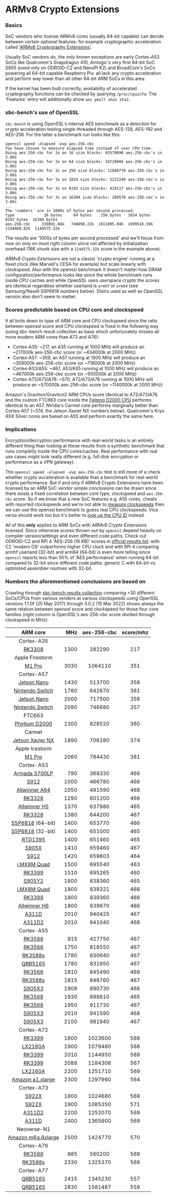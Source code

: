 # ARMv8 Crypto Extensions

### Basics

SoC vendors who license ARMv8 cores (usually 64-bit capable) can decide between certain optional features: for example cryptographic acceleration called ['ARMv8 Cryptography Extensions'](https://developer.arm.com/documentation/ddi0500/e/CJHDEBAF).

Usually SoC vendors do, the only known exceptions are early Cortex-A53 SoCs like Qualcomm's Snapdragon 410, Amlogic's very first 64-bit SoC S905 (used only on ODROID-C2 and NanoPi K2) and BroadCom's SoCs powering all 64-bit capable Raspberry Pis: all lack any crypto acceleration and perform way lower than all other 64-bit ARM SoCs in this area.

If the kernel has been built correctly, availability of accelerated cryptography functions can be checked by querying `/proc/cpuinfo`: The 'Features' entry will additionally show `aes pmull sha1 sha2`.

### sbc-bench's use of OpenSSL

`sbc-bench` is using OpenSSL's internal AES benchmark as a _detection_ for crypto acceleration testing single-threaded through AES-128, AES-192 and AES-256. For the latter a benchmark run looks like this:

    openssl speed -elapsed -evp aes-256-cbc
    You have chosen to measure elapsed time instead of user CPU time.
    Doing aes-256-cbc for 3s on 16 size blocks: 63579690 aes-256-cbc's in 3.00s
    Doing aes-256-cbc for 3s on 64 size blocks: 34729604 aes-256-cbc's in 3.00s
    Doing aes-256-cbc for 3s on 256 size blocks: 11848770 aes-256-cbc's in 3.00s
    Doing aes-256-cbc for 3s on 1024 size blocks: 3221240 aes-256-cbc's in 3.00s
    Doing aes-256-cbc for 3s on 8192 size blocks: 419117 aes-256-cbc's in 3.00s
    Doing aes-256-cbc for 3s on 16384 size blocks: 209578 aes-256-cbc's in 3.00s
    ...
    The 'numbers' are in 1000s of bytes per second processed.
    type             16 bytes     64 bytes    256 bytes   1024 bytes   8192 bytes  16384 bytes
    aes-256-cbc     339091.68k   740898.22k  1011095.04k  1099516.59k  1144468.82k  1144575.32k

The results are '1000s of bytes per second processed' and we'll focus from now on only on most right column since not affected by initialization overhead (16K chunk size with a `1144575.32k` score in the example above). 

_ARMv8 Crypto Extensions_ are not a classic 'crypto engine' running at a fixed clock (like Marvell's CESA for example) but scale linearly with clockspeed. Also with the openssl benchmark it doesn't matter how DRAM configuration/performance looks like since the whole benchmark runs inside CPU caches and while OpenSSL uses userspace crypto the scores are identical regardless whether userland is `armhf` or `arm64` (see Samsung/Nexell S5P6818 numbers below). Distro used as well as OpenSSL version also don't seem to matter.

### Scores predictable based on CPU core and clockspeed

It all boils down to type of ARM core and CPU clockspeed since the ratio between openssl score and CPU clockspeed is fixed in the following way (using sbc-bench result collection as base which unfortunately misses all more modern ARM cores than A73 and A76):

  * Cortex-A35: ~217, an A35 running at 1000 MHz will produce an ~217000k aes-256-cbc score (or ~434000k at 2000 MHz)
  * Cortex-A57: ~359, an A57 running at 1000 MHz will produce an ~359000k aes-256-cbc score (or ~718000k at 2000 MHz)
  * Cortex-A53/A55: ~467, A53/A55 running at 1000 MHz will produce an ~467000k aes-256-cbc score (or ~935000k at 2000 MHz)
  * Cortex-A72/A73/A76: ~570, A72/A73/A76 running at 1000 MHz will produce an ~570000k aes-256-cbc score (or ~1140000k at 2000 MHz)

Amazon's Graviton/Graviton2 ARM CPUs score identical to A72/A73/A76 and the custom FTC663 core inside the [Feiteng D2000 CPU](https://en.wikipedia.org/wiki/FeiTeng_(processor)#Future_processors) performs identical to an A57. NVidia's Carmel core performs marginally better than Cortex-A57 (~374, the Jetson Xavier NX numbers below). Qualcomm's Kryo 4XX Silver cores are based on A55 and perform exactly the same here.

### Implications

Encryption/decryption performance with real-world tasks is an entirely different thing than looking at these results from a synthetic benchmark that runs completly inside the CPU cores/caches. Real performance with real use cases might look really different (e.g. full disk encryption or performance as a VPN gateway).

The `openssl speed -elapsed -evp aes-256-cbc` test is still more of a check whether crypto acceleration is available than a benchmark for real-world crypto performance. But if and only if ARMv8 Crypto Extensions have been licensed by an ARM SoC vendor simple conclusions can be drawn since there exists a fixed correlation between core type, clockspeed and `aes-256-cbc` score. So if we know that a new SoC features e.g. A55 cores, cheats with reported clockspeeds and we're not able to [measure clockspeeds](https://github.com/wtarreau/mhz) then we can use the openssl benchmark to guess real CPU clockspeeds. Vice versa should work too but it's better to [look up the CPU ID](https://github.com/ThomasKaiser/sbc-bench/blob/21d544d73c2055e42c71d980d78635766b005c73/sbc-bench.sh#L139-L282) instead.

All of this **only** applies to ARM SoCs with _ARMv8 Crypto Extensions_ licensed. Since otherwise scores thrown out by `openssl` depend heavily on compiler version/settings and even different code paths. Check out ODROID-C2 and RPi 4 'AES-256 (16 KB)' scores in [official results list](../Results.md): with C2 'modern OS' outperforms higher CPU clock and with RPi 4 comparing armhf userland (32-bit) and arm64 (64-bit) is even more telling since `openssl` reports less than 50% of 'AES performance' when running 64-bit compared to 32-bit since different code paths: generic C with 64-bit vs. optimized assembler routines with 32-bit.

### Numbers the aforementioned conclusions are based on

Crawling through [sbc-bench results collection](../Results.md) comparing +30 different SoCs/CPUs from various vendors at various clockspeeds using OpenSSL versions 1.1.0f (25 May 2017) through 3.0.2 (15 Mar 2022) shows always the same relation between openssl score and clockspeed for those four core families (right column is OpenSSL's aes-256-cbc score divided through clockspeed in MHz):

| ARM core | MHz | aes-256-cbc | score/mhz |
| :----: | ----:  | :----:  | :----:  |
| Cortex-A35 | | | |
| [RK3308](http://ix.io/1XKY) | 1300 | 282290 | 217 |
| Apple Firestorm | | | |
| [M1 Pro](http://ix.io/443N) | 3030 | 1064110 | 351 |
| Cortex-A57 | | | |
| [Jetson Nano](http://ix.io/1I4j) | 1430 | 513700 | 359 |
| [Nintendo Switch](http://ix.io/1Rnj) | 1780| 642670 | 361 |
| [Jetson Nano](http://ix.io/3Ufc) | 2000 | 717500 | 358 |
| [Nintendo Switch](http://ix.io/3Di2) | 2090 | 746680 | 357 |
| FTC663 | | | |
| [Phytium D2000](http://ix.io/3Sl9) | 2300 | 828520 | 360 |
| Carmel | | | |
| [Jetson Xavier NX](http://ix.io/3YWp) | 1890 | 706280 | 374 |
| Apple Icestorm | | | |
| [M1 Pro](http://ix.io/443N) | 2060 | 784430 | 381 |
| Cortex-A53 | | | |
| [Armada 3700LP](http://ix.io/1kt2) | 790 | 368330 | 466 |
| [S912](http://ix.io/1iJ7) | 1000 | 466780 | 466 |
| [Allwinner A64](http://ix.io/1tJg) | 1050 | 491590 | 468 |
| [RK3328](http://ix.io/1iGW) | 1290 | 601200 | 466 |
| [Allwinner H5](http://ix.io/2kTH) | 1370 | 637980 | 465 |
| [RK3328](http://ix.io/1iFx) | 1380 | 644200 | 467 |
| [S5P6818](http://ix.io/3GmP) (64-bit) | 1400 | 653770 | 466 |
| [S5P6818](http://ix.io/1iyp) (32-bit) | 1400 | 651000 | 465 |
| [RTD1395](http://ix.io/1Dt1) | 1400 | 651460 | 465 |
| [S905X](http://ix.io/3QLN) | 1410 | 659460 | 467 |
| [S912](http://ix.io/1iJ7) | 1420 | 659603 | 464 |
| [i.MX8M Quad](http://ix.io/27FC) | 1500 | 695540 | 463 |
| [RK3399](http://ix.io/2yIx) | 1510 | 695265 | 460 |
| [S905Y2](http://ix.io/3JCm) | 1800 | 838360 | 465 |
| [i.MX8M Quad](http://ix.io/44Lq) | 1800 | 839321 | 466 |
| [RK3399](http://ix.io/2ICt) | 1800| 839360 | 466 |
| [Allwinner H6](http://ix.io/26Ph) | 1800 | 839870 | 466 |
| [A311D](http://ix.io/3VfL) | 2010 | 940425 | 467 |
| [A311D2](http://ix.io/3Wq0) | 2010 | 941040 | 468 |
| Cortex-A55 | | | |
| [RK3588](http://ix.io/3XzI) | 915 | 427750 | 467 |
| [RK3566](http://ix.io/45X1) | 1750 |  818550 | 467 |
| [RK3588s](http://ix.io/3XTA) | 1780 | 830640 | 467 |
| [QRB5165](http://ix.io/450U) | 1780 | 831950 | 467 |
| [RK3566](http://ix.io/3rUb) | 1810 | 845490 | 469 |
| [RK3588s](http://ix.io/3XYo) | 1815 | 846760 | 467 |
| [S905X3](http://ix.io/3Vdt) | 1908 | 890730 | 466 |
| [RK3568](http://ix.io/3Ug9) | 1930 | 898610 | 465 |
| [RK3568](http://ix.io/3UXa) | 1950 | 911730 | 467 |
| [S905X3](http://ix.io/2kaS) | 2010 | 941590 | 468 |
| [S905X3](http://ix.io/3TQ2) | 2100 | 981940 | 467 |
| Cortex-A72 | | | |
| [RK3399](http://ix.io/1iWU) | 1800 | 1023600 | 568 |
| [LX2160A](http://ix.io/1ET3) | 1900 | 1079480 | 568 |
| [RK3399](http://ix.io/2yIx) | 2010 | 1144950 | 569 |
| [RK3399](http://ix.io/2ICt) | 2088 | 1184306 | 567 |
| [LX2160A](http://ix.io/3Y4f) | 2200 | 1251710 | 569 |
| [Amazon a1.xlarge](http://ix.io/2iFY) | 2300 | 1297960 | 564 |
| Cortex-A73 | | | |
| [S922X](http://ix.io/1BsF) | 1800 | 1024680 | 569 |
| [S922X](http://ix.io/3MuT) | 1900 | 1085350 | 571 |
| [A311D2](http://ix.io/3Wq0) | 2200 | 1252070 | 569 |
| [A311D](http://ix.io/3VfL) | 2400 | 1365900 | 569 |
| Neoverse-N1 | | | |
| [Amazon m6g.8xlarge](http://ix.io/2FrG) | 2500 | 1424770 | 570 |
| Cortex-A76 | | | |
| [RK3588](http://ix.io/3XzI) | 985 | 560200 | 569 |
| [RK3588s](http://ix.io/3XYo) | 2330 | 1325370 | 569 |
| Cortex-A77 | | | |
| [QRB5165](http://ix.io/450U) | 2415 | 1345230 | 557 |
| [QRB5165](http://ix.io/450U) | 2830 | 1581487 | 559 |
